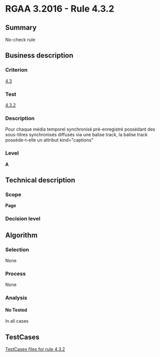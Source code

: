 # RGAA 3.2016 - Rule 4.3.2

## Summary
No-check rule


## Business description

### Criterion
[4.3](http://references.modernisation.gouv.fr/rgaa-accessibilite/criteres.html#crit-4-3)

### Test
[4.3.2](http://references.modernisation.gouv.fr/rgaa-accessibilite/criteres.html#test-4-3-2)

### Description
Pour chaque média temporel synchronisé pré-enregistré possédant des sous-titres synchronisés diffusés via une balise track, la balise track possède-t-elle un attribut kind="captions"

### Level
**A**


## Technical description

### Scope
**Page**

### Decision level


## Algorithm

### Selection
None

### Process
None

### Analysis

#### No Tested
In all cases


##  TestCases

[TestCases files for rule 4.3.2](https://github.com/Asqatasun/Asqatasun/tree/RGAA_3.2016/rules/rules-rgaa3.2016/src/test/resources/testcases/rgaa32016/Rgaa32016Rule040302/)


